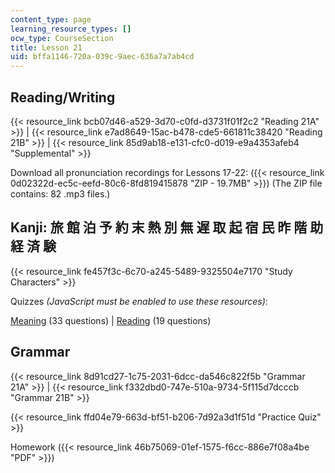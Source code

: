 ```yaml
---
content_type: page
learning_resource_types: []
ocw_type: CourseSection
title: Lesson 21
uid: bffa1146-720a-039c-9aec-636a7a7ab4cd
---
```


Reading/Writing
---------------

{{< resource_link bcb07d46-a529-3d70-c0fd-d3731f01f2c2 "Reading 21A" >}} | {{< resource_link e7ad8649-15ac-b478-cde5-661811c38420 "Reading 21B" >}} | {{< resource_link 85d9ab18-e131-cfc0-d019-e9a4353afeb4 "Supplemental" >}}

Download all pronunciation recordings for Lessons 17-22: ({{< resource_link 0d02322d-ec5c-eefd-80c6-8fd819415878 "ZIP - 19.7MB" >}}) (The ZIP file contains: 82 .mp3 files.)

Kanji: 旅 館 泊 予 約 末 熱 別 無 遅 取 起 宿 民 昨 階 助 経 済 験
----------------------------------------------

{{< resource_link fe457f3c-6c70-a245-5489-9325504e7170 "Study Characters" >}}

Quizzes _(JavaScript must be enabled to use these resources)_:

[Meaning](/ans7870/21f/21f.504/s09/lesson21/kanji21-mean/kq21meanq1.html) (33 questions) | [Reading](/ans7870/21f/21f.504/s09/lesson21/kanji21-read/kq21readq1.html) (19 questions)

Grammar
-------

{{< resource_link 8d91cd27-1c75-2031-6dcc-da546c822f5b "Grammar 21A" >}} | {{< resource_link f332dbd0-747e-510a-9734-5f115d7dcccb "Grammar 21B" >}}

{{< resource_link ffd04e79-663d-bf51-b206-7d92a3d1f51d "Practice Quiz" >}}

Homework ({{< resource_link 46b75069-01ef-1575-f6cc-886e7f08a4be "PDF" >}})